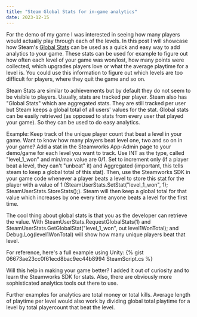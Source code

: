 ```yaml
---
title: "Steam Global Stats for in-game analytics"
date: 2023-12-15
---
```


For the demo of my game I was interested in seeing how many players would actually play through each of the levels. In this post I will showcase how Steam's [Global Stats](https://partner.steamgames.com/doc/features/achievements) can be used as a quick and easy way to add analytics to your game. These stats can be used for example to figure out how often each level of your game was won/lost, how many points were collected, which upgrades players love or what the average playtime for a level is. You could use this information to figure out which levels are too difficult for players, where they quit the game and so on. 

Steam Stats are similar to achievements but by default they do not seem to be visible to players. Usually, stats are tracked per player. Steam also has "Global Stats" which are aggregated stats. They are still tracked per user but Steam keeps a global total of all users' values for the stat. Global stats can be easily retrieved (as opposed to stats from every user that played your game). So they can be used to do easy analytics. 

Example: Keep track of the unique player count that beat a level in your game. Want to know how many players beat level one, two and so on in your game? Add a stat in the Steamworks App-Admin page to your demo/game for each level you want to track. Use INT as the type, called "level_1_won" and min/max value are 0/1. Set to increment only (if a player beat a level, they can't "unbeat" it) and Aggregated (important, this tells steam to keep a global total of this stat). Then, use the Steamworks SDK in your game code whenever a player beats a level to store this stat for the player with a value of 1 (SteamUserStats.SetStat("level_1_won", 1); SteamUserStats.StoreStats();). Steam will then keep a global total for that value which increases by one every time anyone beats a level for the first time. 

The cool thing about global stats is that you as the developer can retrieve the value. With SteamUserStats.RequestGlobalStats(1) and SteamUserStats.GetGlobalStat("level_1_won", out level1WonTotal); and Debug.Log(level1WonTotal) will show how many unique players beat that level.

For reference, here's a full example using Unity: {% gist 06673ae23cc0f61ecd8bac9ec44b8994 
SteamScript.cs  %}

Will this help in making your game better? I added it out of curiosity and to learn the Steamworks SDK for stats. Also, there are obviously more sophisticated analytics tools out there to use.

Further examples for analytics are total money or total kills. Average length of playtime per level would also work by dividing global total playtime for a level by total playercount that beat the level. 
